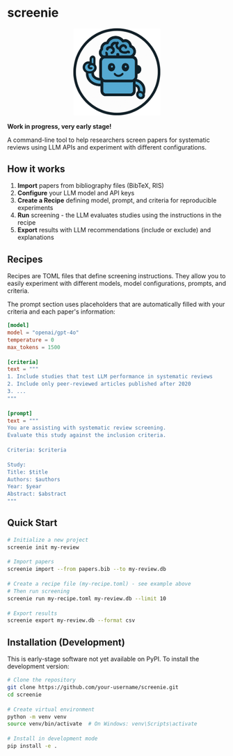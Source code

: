 # screenie

<p align="center">
  <img src="/docs/screenie.png" alt="Project Logo" width="200"/>
</p>

**Work in progress, very early stage!**

A command-line tool to help researchers screen papers for systematic reviews using LLM APIs and experiment with different configurations.

## How it works

1. **Import** papers from bibliography files (BibTeX, RIS)
2. **Configure** your LLM model and API keys
3. **Create a Recipe** defining model, prompt, and criteria for reproducible experiments
4. **Run** screening - the LLM evaluates studies using the instructions in the recipe
5. **Export** results with LLM recommendations (include or exclude) and explanations

## Recipes

Recipes are TOML files that define screening instructions. They allow you to easily experiment with different models, model configurations, prompts, and criteria.

The prompt section uses placeholders that are automatically filled with your criteria and each paper's information:

```toml
[model]
model = "openai/gpt-4o"
temperature = 0
max_tokens = 1500

[criteria]
text = """
1. Include studies that test LLM performance in systematic reviews
2. Include only peer-reviewed articles published after 2020
3. ...
"""

[prompt]
text = """
You are assisting with systematic review screening.
Evaluate this study against the inclusion criteria.

Criteria: $criteria

Study:
Title: $title
Authors: $authors  
Year: $year
Abstract: $abstract
"""
```

## Quick Start

```bash
# Initialize a new project
screenie init my-review

# Import papers
screenie import --from papers.bib --to my-review.db

# Create a recipe file (my-recipe.toml) - see example above
# Then run screening
screenie run my-recipe.toml my-review.db --limit 10

# Export results
screenie export my-review.db --format csv
```

## Installation (Development)

This is early-stage software not yet available on PyPI. To install the development version:

```bash
# Clone the repository
git clone https://github.com/your-username/screenie.git
cd screenie

# Create virtual environment
python -m venv venv
source venv/bin/activate  # On Windows: venv\Scripts\activate

# Install in development mode
pip install -e .
```

